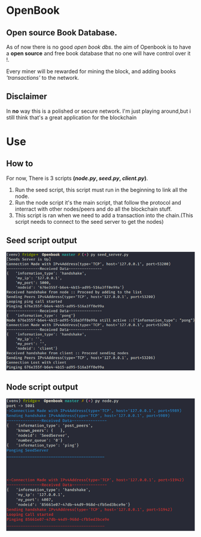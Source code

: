 # OpenBook
## Open source Book Database.
As of now there is no good *open book dbs*.
the aim of Openbook is to have a **open source** and free book database that no one will have control over it !.

Every miner will be rewarded for mining the block, and adding books *'transactions'* to the network.

## Disclaimer
In **no** way this is a polished or secure network.
I'm just playing around,but i still think that's a great application for the blockchain

# Use
## How to
For now, There is 3 scripts **(*node.py*, *seed.py*, *client.py*)**.
1. Run the seed script, this script must run in the beginning to link all the node.
2. Run the node script it's the main script, that follow the protocol and interract with other nodes/peers and do all the blockchain stuff.
3. This script is ran when we need to add a transaction into the chain.(This script needs to connect to the seed server to get the nodes)

## Seed script output

![alt text](https://raw.githubusercontent.com/zeddo123/OpenBook/master/docs/seed.png)


## Node script output

![alt text](https://raw.githubusercontent.com/zeddo123/OpenBook/master/docs/node.png)
